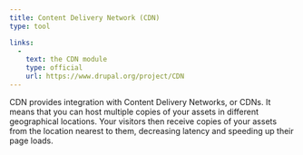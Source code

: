 ```yaml
---
title: Content Delivery Network (CDN)
type: tool

links:
  -
    text: the CDN module
    type: official
    url: https://www.drupal.org/project/CDN
---
```


CDN provides integration with Content Delivery Networks, or CDNs. It means that you can host multiple copies of your assets in different geographical locations. Your visitors then receive copies of your assets from the location nearest to them, decreasing latency and speeding up their page loads.
